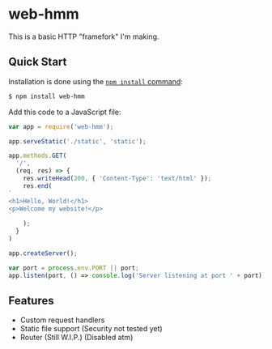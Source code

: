 # web-hmm
This is a basic HTTP "framefork" I'm making.
## Quick Start
Installation is done using the
[`npm install` command](https://docs.npmjs.com/getting-started/installing-npm-packages-locally):
```bash
$ npm install web-hmm
```
Add this code to a JavaScript file:
```js
var app = require('web-hmm');

app.serveStatic('./static', 'static');

app.methods.GET(
  '/',
  (req, res) => {
    res.writeHead(200, { 'Content-Type': 'text/html' });
    res.end(
`
<h1>Hello, World!</h1>
<p>Welcome my website!</p>
`
    );
  }
)

app.createServer();

var port = process.env.PORT || port;
app.listen(port, () => console.log('Server listening at port ' + port));
```

## Features
 * Custom request handlers
 * Static file support (Security not tested yet)
 * Router (Still W.I.P.) (Disabled atm)